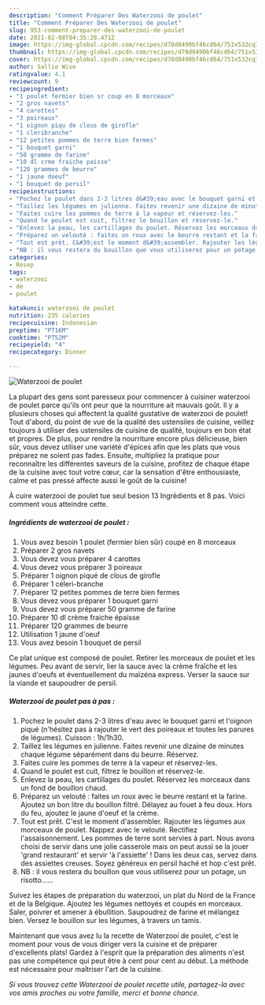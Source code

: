 ```yaml
---
description: "Comment Préparer Des Waterzooi de poulet"
title: "Comment Préparer Des Waterzooi de poulet"
slug: 953-comment-preparer-des-waterzooi-de-poulet
date: 2021-02-08T04:35:28.471Z
image: https://img-global.cpcdn.com/recipes/d78d8490bf46cd64/751x532cq70/waterzooi-de-poulet-photo-principale-de-la-recette.jpg
thumbnail: https://img-global.cpcdn.com/recipes/d78d8490bf46cd64/751x532cq70/waterzooi-de-poulet-photo-principale-de-la-recette.jpg
cover: https://img-global.cpcdn.com/recipes/d78d8490bf46cd64/751x532cq70/waterzooi-de-poulet-photo-principale-de-la-recette.jpg
author: Sallie Wise
ratingvalue: 4.1
reviewcount: 9
recipeingredient:
- "1 poulet fermier bien sr coup en 8 morceaux"
- "2 gros navets"
- "4 carottes"
- "3 poireaux"
- "1 oignon piqu de clous de girofle"
- "1 cleribranche"
- "12 petites pommes de terre bien fermes"
- "1 bouquet garni"
- "50 gramme de farine"
- "10 dl crme fraiche paisse"
- "120 grammes de beurre"
- "1 jaune doeuf"
- "1 bouquet de persil"
recipeinstructions:
- "Pochez le poulet dans 2-3 litres d&#39;eau avec le bouquet garni et l&#39;oignon piqué (n&#39;hésitez pas à rajouter le vert des poireaux et toutes les parures de légumes). Cuisson : 1h/1h30."
- "Taillez les légumes en julienne. Faites revenir une dizaine de minutes chaque légume séparément dans du beurre. Réservez."
- "Faites cuire les pommes de terre à la vapeur et réservez-les."
- "Quand le poulet est cuit, filtrez le bouillon et réservez-le."
- "Enlevez la peau, les cartillages du poulet. Réservez les morceaux dans un fond de bouillon chaud."
- "Préparez un velouté : faites un roux avec le beurre restant et la farine. Ajoutez un bon litre du bouillon filtré. Délayez au fouet à feu doux. Hors du feu, ajoutez le jaune d&#39;oeuf et la crème."
- "Tout est prêt. C&#39;est le moment d&#39;assembler. Rajouter les légumes aux morceaux de poulet. Nappez avec le velouté. Rectifiez l&#39;assaisonnement. Les pommes de terre sont servies à part. Nous avons choisi de servir dans une jolie casserole mais on peut aussi se la jouer &#39;grand restaurant&#39; et servir &#39;à l&#39;assiette&#39; ! Dans les deux cas, servez dans des assiettes creuses. Soyez généreux en persil haché et hop c&#39;est prêt."
- "NB : il vous restera du bouillon que vous utiliserez pour un potage, un risotto......"
categories:
- Resep
tags:
- waterzooi
- de
- poulet

katakunci: waterzooi de poulet 
nutrition: 235 calories
recipecuisine: Indonesian
preptime: "PT16M"
cooktime: "PT52M"
recipeyield: "4"
recipecategory: Dinner

---
```



![Waterzooi de poulet](https://img-global.cpcdn.com/recipes/d78d8490bf46cd64/751x532cq70/waterzooi-de-poulet-photo-principale-de-la-recette.jpg)

La plupart des gens sont paresseux pour commencer à cuisiner waterzooi de poulet parce qu'ils ont peur que la nourriture ait mauvais goût. Il y a plusieurs choses qui affectent la qualité gustative de waterzooi de poulet! Tout d'abord, du point de vue de la qualité des ustensiles de cuisine, veillez toujours à utiliser des ustensiles de cuisine de qualité, toujours en bon état et propres. De plus, pour rendre la nourriture encore plus délicieuse, bien sûr, vous devez utiliser une variété d'épices afin que les plats que vous préparez ne soient pas fades. Ensuite, multipliez la pratique pour reconnaître les différentes saveurs de la cuisine, profitez de chaque étape de la cuisine avec tout votre cœur, car la sensation d'être enthousiaste, calme et pas pressé affecte aussi le goût de la cuisine!

<!--inarticleads1-->

À cuire waterzooi de poulet tue seul besion 13 Ingrédients et 8 pas. Voici comment vous atteindre cette.

##### Ingrédients de waterzooi de poulet :

1. Vous avez besoin 1 poulet (fermier bien sûr) coupé en 8 morceaux
1. Préparer 2 gros navets
1. Vous devez vous préparer 4 carottes
1. Vous devez vous préparer 3 poireaux
1. Préparer 1 oignon piqué de clous de girofle
1. Préparer 1 céleri-branche
1. Préparer 12 petites pommes de terre bien fermes
1. Vous devez vous préparer 1 bouquet garni
1. Vous devez vous préparer 50 gramme de farine
1. Préparer 10 dl crème fraiche épaisse
1. Préparer 120 grammes de beurre
1. Utilisation 1 jaune d&#39;oeuf
1. Vous avez besoin 1 bouquet de persil


Ce plat unique est composé de poulet. Retirer les morceaux de poulet et les légumes. Peu avant de servir, lier la sauce avec la crème fraîche et les jaunes d&#39;oeufs et éventuellement du maïzéna express. Verser la sauce sur la viande et saupoudrer de persil. 

<!--inarticleads2-->

##### Waterzooi de poulet pas à pas :

1. Pochez le poulet dans 2-3 litres d&#39;eau avec le bouquet garni et l&#39;oignon piqué (n&#39;hésitez pas à rajouter le vert des poireaux et toutes les parures de légumes). Cuisson : 1h/1h30.
1. Taillez les légumes en julienne. Faites revenir une dizaine de minutes chaque légume séparément dans du beurre. Réservez.
1. Faites cuire les pommes de terre à la vapeur et réservez-les.
1. Quand le poulet est cuit, filtrez le bouillon et réservez-le.
1. Enlevez la peau, les cartillages du poulet. Réservez les morceaux dans un fond de bouillon chaud.
1. Préparez un velouté : faites un roux avec le beurre restant et la farine. Ajoutez un bon litre du bouillon filtré. Délayez au fouet à feu doux. Hors du feu, ajoutez le jaune d&#39;oeuf et la crème.
1. Tout est prêt. C&#39;est le moment d&#39;assembler. Rajouter les légumes aux morceaux de poulet. Nappez avec le velouté. Rectifiez l&#39;assaisonnement. Les pommes de terre sont servies à part. Nous avons choisi de servir dans une jolie casserole mais on peut aussi se la jouer &#39;grand restaurant&#39; et servir &#39;à l&#39;assiette&#39; ! Dans les deux cas, servez dans des assiettes creuses. Soyez généreux en persil haché et hop c&#39;est prêt.
1. NB : il vous restera du bouillon que vous utiliserez pour un potage, un risotto......


Suivez les étapes de préparation du waterzooi, un plat du Nord de la France et de la Belgique. Ajoutez les légumes nettoyés et coupés en morceaux. Saler, poivrer et amener à ébullition. Saupoudrez de farine et mélangez bien. Versez le bouillon sur les légumes, à travers un tamis. 

<!--inarticleads1-->

<p>
Maintenant que vous avez lu la recette de Waterzooi de poulet, c'est le moment pour vous de vous diriger vers la cuisine et de préparer d'excellents plats! Gardez à l'esprit que la préparation des aliments n'est pas une compétence qui peut être à cent pour cent au début. La méthode est nécessaire pour maîtriser l'art de la cuisine.
</p>

<p>
<i>Si vous trouvez cette Waterzooi de poulet recette utile, partagez-la avec vos amis proches ou votre famille, merci et bonne chance.</i>
</p>
